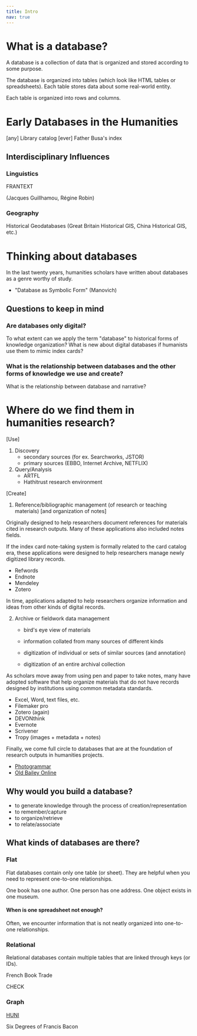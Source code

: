 ```yaml
---
title: Intro
nav: true
---
```


# What is a database?

A database is a collection of data that is organized and stored according to some purpose.

The database is organized into tables (which look like HTML tables or spreadsheets). Each table
stores data about some real-world entity.

Each table is organized into rows and columns.



# Early Databases in the Humanities


[any] Library catalog [ever]
Father Busa's index




## Interdisciplinary Influences
### Linguistics
FRANTEXT

(Jacques Guillhamou, Régine Robin)

### Geography
Historical Geodatabases (Great Britain Historical GIS, China Historical GIS, etc.)




# Thinking about databases

In the last twenty years, humanities scholars have written about databases as a genre worthy of study.

- "Database as Symbolic Form" (Manovich)

## Questions to keep in mind

### Are databases only digital?

To what extent can we apply the term "database" to historical forms of knowledge organization?
What is new about digital databases if humanists use them to mimic index cards?

### What is the relationship between databases and the other forms of knowledge we use and create?

What is the relationship between database and narrative?





# Where do we find them in humanities research?

[Use]
1. Discovery
    - secondary sources (for ex. Searchworks, JSTOR)
    - primary sources (EBBO, Internet Archive, NETFLIX)
2. Query/Analysis
    - ARTFL
    - Hathitrust research environment





[Create]
1. Reference/bibliographic management (of research or teaching materials)
[and organization of notes]

Originally designed to help researchers document references for materials cited in research outputs. Many of these applications also included notes fields.

If the index card note-taking system is formally related to the card catalog era, these applications were designed to help researchers manage newly digitized library records.

- Refwords
- Endnote
- Mendeley
- Zotero




In time, applications adapted to help researchers organize information and ideas from other kinds of digital records.

2. Archive or fieldwork data management
    - bird's eye view of materials

    - information collated from many sources of different kinds

    - digitization of individual or sets of similar sources (and annotation)

    - digitization of an entire archival collection


As scholars move away from using pen and paper to take notes, many have adopted software that help organize  materials that do not have records designed by institutions using common metadata standards.

- Excel, Word, text files, etc.
- Filemaker pro
- Zotero (again)
- DEVONthink
- Evernote
- Scrivener
- Tropy (images + metadata + notes)






Finally, we come full circle to databases that are at the foundation of research outputs in humanities projects.

- [Photogrammar](http://photogrammar.yale.edu/)
- [Old Bailey Online](https://www.oldbaileyonline.org/)




## Why would you build a database?

- to generate knowledge through the process of creation/representation
- to remember/capture
- to organize/retrieve
- to relate/associate


## What kinds of databases are there?

### Flat

Flat databases contain only one table (or sheet). They are helpful when you need to represent one-to-one relationships.

One book has one author.
One person has one address.
One object exists in one museum.


#### When is one spreadsheet not enough?

Often, we encounter information that is not neatly organized into one-to-one relationships.


### Relational

Relational databases contain multiple tables that are linked through keys (or IDs).

French Book Trade

CHECK








### Graph

[HUNI](https://medium.com/@bestqualitycrab/https-medium-com-huni2-0-48373de1e3a1)

Six Degrees of Francis Bacon
